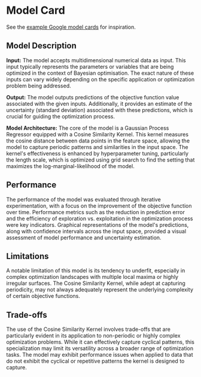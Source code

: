 # Model Card

See the [example Google model cards](https://modelcards.withgoogle.com/model-reports) for inspiration. 

## Model Description

**Input:** The model accepts multidimensional numerical data as input. This input typically represents the parameters or variables that are being optimized in the context of Bayesian optimisation. The exact nature of these inputs can vary widely depending on the specific application or optimization problem being addressed.

**Output:** The model outputs predictions of the objective function value associated with the given inputs. Additionally, it provides an estimate of the uncertainty (standard deviation) associated with these predictions, which is crucial for guiding the optimization process.

**Model Architecture:** The core of the model is a Gaussian Process Regressor equipped with a Cosine Similarity Kernel. This kernel measures the cosine distance between data points in the feature space, allowing the model to capture periodic patterns and similarities in the input space. The kernel's effectiveness is enhanced by hyperparameter tuning, particularly the length scale, which is optimized using grid search to find the setting that maximizes the log-marginal-likelihood of the model.

## Performance

The performance of the model was evaluated through iterative experimentation, with a focus on the improvement of the objective function over time. Performance metrics such as the reduction in prediction error and the efficiency of exploration vs. exploitation in the optimization process were key indicators. Graphical representations of the model's predictions, along with confidence intervals across the input space, provided a visual assessment of model performance and uncertainty estimation.

## Limitations

A notable limitation of this model is its tendency to underfit, especially in complex optimization landscapes with multiple local maxima or highly irregular surfaces. The Cosine Similarity Kernel, while adept at capturing periodicity, may not always adequately represent the underlying complexity of certain objective functions.

## Trade-offs

The use of the Cosine Similarity Kernel involves trade-offs that are particularly evident in its application to non-periodic or highly complex optimization problems. While it can effectively capture cyclical patterns, this specialization may limit its versatility across a broader range of optimization tasks. The model may exhibit performance issues when applied to data that do not exhibit the cyclical or repetitive patterns the kernel is designed to capture.
